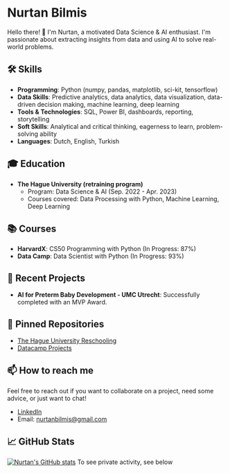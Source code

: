 # Nurtan Bilmis

Hello there! 👋 I'm Nurtan, a motivated Data Science & AI enthusiast. I'm passionate about extracting insights from data and using AI to solve real-world problems.

## 🛠 Skills
- **Programming**: Python (numpy, pandas, matplotlib, sci-kit, tensorflow)
- **Data Skills**: Predictive analytics, data analytics, data visualization, data-driven decision making, machine learning, deep learning
- **Tools & Technologies**: SQL, Power BI, dashboards, reporting, storytelling
- **Soft Skills**: Analytical and critical thinking, eagerness to learn, problem-solving ability
- **Languages**: Dutch, English, Turkish


## 🎓 Education
- **The Hague University (retraining program)**
  - Program: Data Science & AI (Sep. 2022 - Apr. 2023)
  - Courses covered: Data Processing with Python, Machine Learning, Deep Learning

## 📚 Courses
- **HarvardX**: CS50 Programming with Python (In Progress: 87%)
- **Data Camp**: Data Scientist with Python (In Progress: 93%)

## 💼 Recent Projects
- **AI for Preterm Baby Development - UMC Utrecht**: Successfully completed with an MVP Award.

## 📌 Pinned Repositories
- [The Hague University Reschooling](https://github.com/nurtanbilmis/hhs-datascience-reschooling)
- [Datacamp Projects](https://github.com/nurtanbilmis/datacamp-projects)

## 📫 How to reach me
Feel free to reach out if you want to collaborate on a project, need some advice, or just want to chat!
- [LinkedIn](https://www.linkedin.com/in/nurtan-bilmis-767ba326a/)
- Email: nurtanbilmis@gmail.com

## 📈 GitHub Stats
[![Nurtan's GitHub stats](https://github-readme-stats.vercel.app/api?username=nurtanbilmis&show_icons=true&theme=radical&count_private=true)](https://github.com/nurtanbilmis)
To see private activity, see below
